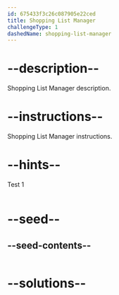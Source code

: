 ```yaml
---
id: 675433f3c26c087905e22ced
title: Shopping List Manager
challengeType: 1
dashedName: shopping-list-manager
---
```


# --description--

Shopping List Manager description.

# --instructions--

Shopping List Manager instructions.

# --hints--

Test 1

```js

```

# --seed--
## --seed-contents--

```js

```

# --solutions--

```js

```
